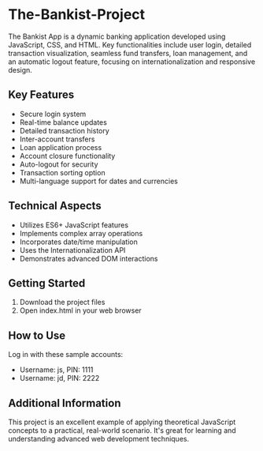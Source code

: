 # The-Bankist-Project
The Bankist App is a dynamic banking application developed using JavaScript, CSS, and HTML. Key functionalities include user login, detailed transaction visualization, seamless fund transfers, loan management, and an automatic logout feature, focusing on internationalization and responsive design.

## Key Features
- Secure login system
- Real-time balance updates
- Detailed transaction history
- Inter-account transfers
- Loan application process
- Account closure functionality
- Auto-logout for security
- Transaction sorting option
- Multi-language support for dates and currencies

## Technical Aspects
- Utilizes ES6+ JavaScript features
- Implements complex array operations
- Incorporates date/time manipulation
- Uses the Internationalization API
- Demonstrates advanced DOM interactions

## Getting Started
1. Download the project files
2. Open index.html in your web browser

## How to Use
Log in with these sample accounts:
- Username: js, PIN: 1111
- Username: jd, PIN: 2222

## Additional Information
This project is an excellent example of applying theoretical JavaScript concepts to a practical, real-world scenario. It's great for learning and understanding advanced web development techniques.
